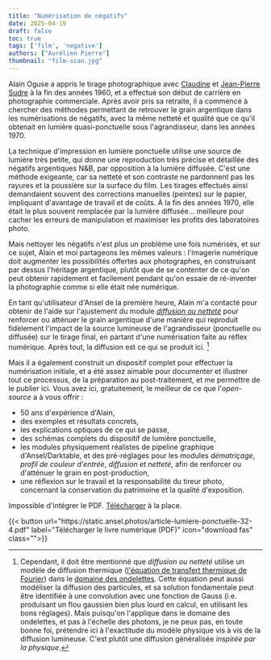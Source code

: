 ```yaml
---
title: "Numérisation de négatifs"
date: 2025-04-18
draft: false
toc: true
tags: ['film', 'negative']
authors: ["Aurélien Pierre"]
thumbnail: "film-scan.jpg"
---
```


Alain Oguse a appris le tirage photographique avec [Claudine](https://www.musee-orsay.fr/fr/ressources/repertoire-artistes-personnalites/claudine-sudre-211535) et [Jean-Pierre Sudre](https://fr.wikipedia.org/wiki/Jean-Pierre_Sudre) à la fin des années 1960, et a effectué son début de carrière en photographie commerciale. Après avoir pris sa retraite, il a commencé à chercher des méthodes permettant de retrouver le grain argentique dans les numérisations de négatifs, avec la même netteté et qualité que ce qu'il obtenait en lumière quasi-ponctuelle sous l'agrandisseur, dans les années 1970.

La technique d'impression en lumière ponctuelle utilise une source de lumière très petite, qui donne une reproduction très précise et détaillée des négatifs argentiques N&B, par opposition à la lumière diffusée. C'est une méthode exigeante, car sa netteté et son contraste ne pardonnent pas les rayures et la poussière sur la surface du film. Les tirages effectués ainsi demandaient souvent des corrections manuelles (peintes) sur le papier, impliquant d'avantage de travail et de coûts. À la fin des années 1970, elle était le plus souvent remplacée par la lumière diffusée… meilleure pour cacher les erreurs de manipulation et maximiser les profits des laboratoires photo.

Mais nettoyer les négatifs n'est plus un problème une fois numérisés, et sur ce sujet, Alain et moi partageons les mêmes valeurs : l'imagerie numérique doit augmenter les possibilités offertes aux photographes, en construisant par dessus l'héritage argentique, plutôt que de se contenter de ce qu'on peut obtenir rapidement et facilement pendant qu'on essaie de ré-inventer la photographie comme si elle était née numérique.

En tant qu'utilisateur d'Ansel de la première heure, Alain m'a contacté pour obtenir de l'aide sur l'ajustement du module [_diffusion ou netteté_](../doc/modules/processing-modules/diffuse/) pour renforcer ou atténuer le grain argentique d'une manière qui reproduit fidèlement l'impact de la source lumineuse de l'agrandisseur (ponctuelle ou diffusée) sur le tirage final, en partant d'une numérisation faite au réflex numérique. Après tout, la diffusion est ce qui se produit ici. [^1]

[^1]: Cependant, il doit être mentionné que _diffusion ou netteté_ utilise un modèle de diffusion thermique ([l'équation de transfert thermique de Fourier](https://fr.wikipedia.org/wiki/%C3%89quation_de_la_chaleur)) dans le [domaine des ondelettes](https://fr.wikipedia.org/wiki/Ondelette). Cette équation peut aussi modéliser la diffusion des particules, et sa solution fondamentale peut être identifiée à une convolution avec une fonction de Gauss (i.e. produisant un flou gaussien bien plus lourd en calcul, en utilisant les bons réglages). Mais puisqu'on l'applique dans le domaine des ondelettes, et pas à l'échelle des photons, je ne peux pas, en toute bonne foi, prétendre ici à l'exactitude du modèle physique vis à vis de la diffusion lumineuse. C'est plutôt une diffusion généralisée _inspirée par la physique_.

Mais il a également construit un dispositif complet pour effectuer la numérisation initiale, et a été assez aimable pour documenter et illustrer tout ce processus, de la préparation au post-traitement, et me permettre de le publier ici. Vous avez ici, gratuitement, le meilleur de ce que l'_open-source_ a à vous offrir :

- 50 ans d'expérience d'Alain,
- des exemples et résultats concrets,
- les explications optiques de ce qui se passe,
- des schémas complets du dispositif de lumière ponctuelle,
- les modules physiquement réalistes de pipeline graphique d'Ansel/Darktable, et des pré-réglages pour les modules _dématriçage_, _profil de couleur d'entrée_, _diffusion et netteté_, afin de renforcer ou d'atténuer le grain en post-production,
- une réflexion sur le travail et la responsabilité du tireur photo, concernant la conservation du patrimoine et la qualité d'exposition.

<object data="https://static.ansel.photos/article-lumiere-ponctuelle-32-4.pdf" type="application/pdf" width="100%" height="900px">
  <p>Impossible d'intégrer le PDF. <a href="https://static.ansel.photos/article-lumiere-ponctuelle-32-4.pdf">Télécharger</a> à la place.</p>
</object>

<div class="text-center">
{{< button url="https://static.ansel.photos/article-lumiere-ponctuelle-32-4.pdf" label="Télécharger le livre numérique (PDF)" icon="download fas" class="">}}
</div>
